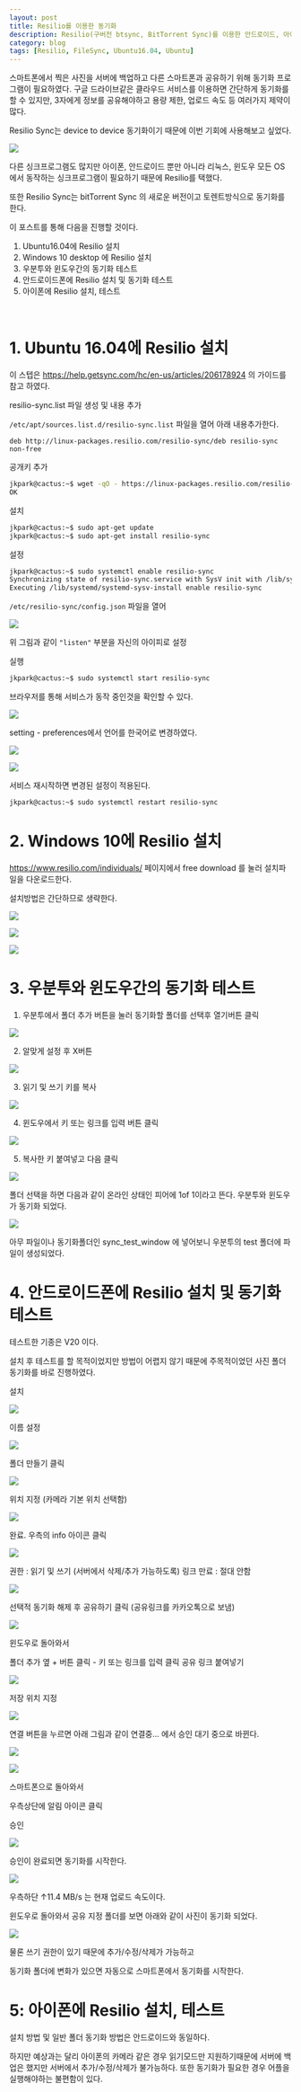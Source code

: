```yaml
---
layout: post
title: Resilio를 이용한 동기화
description: Resilio(구버전 btsync, BitTorrent Sync)를 이용한 안드로이드, 아이폰, 서버, 데스크탑 동기화 작업 내역
category: blog
tags: [Resilio, FileSync, Ubuntu16.04, Ubuntu]
---
```


스마트폰에서 찍은 사진을 서버에 백업하고
다른 스마트폰과 공유하기 위해 동기화 프로그램이 필요하였다.
구글 드라이브같은 클라우드 서비스를 이용하면 간단하게 동기화를 할 수 있지만,
3자에게 정보를 공유해야하고 용량 제한, 업로드 속도 등 여러가지 제약이 많다.

Resilio Sync는 device to device 동기화이기 때문에 이번 기회에 사용해보고 싶었다.

![](https://4.bp.blogspot.com/-svFi0Ikw0Dg/WCviIDzsnzI/AAAAAAAAAkQ/EZ6VpP4ca2segoKl1S1VpLExJDlyXDpcQCEw/s320/%25EC%25BA%25A1%25EC%25B2%2598.PNG)


다른 싱크프로그램도 많지만 아이폰, 안드로이드 뿐만 아니라 리눅스, 윈도우 모든 OS에서 동작하는 싱크프로그램이 필요하기 때문에 Resilio를 택했다.

또한 Resilio Sync는 bitTorrent Sync 의 새로운 버전이고 토렌트방식으로 동기화를 한다.


이 포스트를 통해 다음을 진행할 것이다.

1. Ubuntu16.04에 Resilio 설치
2. Windows 10 desktop 에 Resilio 설치
3. 우분투와 윈도우간의 동기화 테스트
4. 안드로이드폰에 Resilio 설치 및 동기화 테스트
5. 아이폰에 Resilio 설치, 테스트

<br>

# 1. Ubuntu 16.04에 Resilio 설치
이 스텝은 https://help.getsync.com/hc/en-us/articles/206178924 의 가이드를 참고 하였다.

resilio-sync.list 파일 생성 및 내용 추가

`/etc/apt/sources.list.d/resilio-sync.list` 파일을 열어 아래 내용추가한다.
```
deb http://linux-packages.resilio.com/resilio-sync/deb resilio-sync non-free
```


공개키 추가
```bash
jkpark@cactus:~$ wget -qO - https://linux-packages.resilio.com/resilio-sync/key.asc | sudo apt-key add -
OK
```

설치
```bash
jkpark@cactus:~$ sudo apt-get update
jkpark@cactus:~$ sudo apt-get install resilio-sync
```
설정
```bash
jkpark@cactus:~$ sudo systemctl enable resilio-sync
Synchronizing state of resilio-sync.service with SysV init with /lib/systemd/systemd-sysv-install...
Executing /lib/systemd/systemd-sysv-install enable resilio-sync
```

`/etc/resilio-sync/config.json` 파일을 열어

![](https://2.bp.blogspot.com/-ZrnOLvA2UjU/WCvnrMOPMlI/AAAAAAAAAks/Ncv_wdGj5lskBVV9W0Mkckka9HrPtrKXQCLcB/s500/%25EC%25BA%25A1%25EC%25B2%25984.PNG)

위 그림과 같이 `"listen"` 부분을 자신의 아이피로 설정


실행
```bash
jkpark@cactus:~$ sudo systemctl start resilio-sync
```

브라우저를 통해 서비스가 동작 중인것을 확인할 수 있다.

![](https://1.bp.blogspot.com/--WTOJ9O1YcE/WCvn2iTX7GI/AAAAAAAAAkw/WqTsp2tcSJkgzfEhpB9pD4O5PigjqoGDgCLcB/s500/%25EC%25BA%25A1%25EC%25B2%25985.PNG)

setting - preferences에서 언어를 한국어로 변경하였다.

![](https://4.bp.blogspot.com/--_Qe39e4Pns/WCvqR-541gI/AAAAAAAAAlQ/u1-0E27CQlQ2xMrOHr6wt8z4NDetHnDWwCLcB/s500/%25EC%25BA%25A1%25EC%25B2%259810.PNG)

![](https://2.bp.blogspot.com/-bO-urYyvhDA/WCvqR7edCSI/AAAAAAAAAlU/J-jkTxAWqLExegF2OiAAy1SUG6lvQBJzwCLcB/s500/%25EC%25BA%25A1%25EC%25B2%259811.PNG)


서비스 재시작하면 변경된 설정이 적용된다.
```bash
jkpark@cactus:~$ sudo systemctl restart resilio-sync
```


# 2. Windows 10에 Resilio 설치
https://www.resilio.com/individuals/ 페이지에서 free download 를 눌러 설치파일을 다운로드한다.

설치방법은 간단하므로 생략한다.

![](https://1.bp.blogspot.com/-FF_N0AQGGJM/WCvo4THGOrI/AAAAAAAAAlA/dopoByyrylUiMxs591N9WwOkDZWAj97dACLcB/s500/%25EC%25BA%25A1%25EC%25B2%25986.PNG)

![](https://4.bp.blogspot.com/-laRZDAUXJEM/WCvo4eX6e0I/AAAAAAAAAk4/vpc0ACFwrZMOG2A0U9M2nBpzKd6f0tUawCLcB/s500/%25EC%25BA%25A1%25EC%25B2%25987.PNG)

![](https://1.bp.blogspot.com/-FySFHxhwMCM/WCvo4YHynkI/AAAAAAAAAk8/bDGoXpdCTjou1ICu8J87HafrlTkOjngpwCLcB/s500/%25EC%25BA%25A1%25EC%25B2%25988.PNG)




# 3. 우분투와 윈도우간의 동기화 테스트

1. 우분투에서 폴더 추가 버튼을 눌러 동기화할 폴더를 선택후 열기버튼 클릭

![](https://4.bp.blogspot.com/-uCjhujHCziw/WCvrdAxA_kI/AAAAAAAAAls/FiZUJ1lM8gEI1Ba9hIxjKZpzuOYp-Hv_gCLcB/s500/%25EC%25BA%25A1%25EC%25B2%259813.PNG)

2. 알맞게 설정 후 X버튼

![](https://1.bp.blogspot.com/-bjF-_84F6YI/WCvrdOp7oMI/AAAAAAAAAlw/p8icn-8DawI80DUou2LosbrnJLOw3wHTgCLcB/s500/%25EC%25BA%25A1%25EC%25B2%259814.PNG)

3. 읽기 및 쓰기 키를 복사

![](https://3.bp.blogspot.com/-QLYTcUHAD0k/WCvucwrRC3I/AAAAAAAAAmQ/BjJWRiyhfcgDMSNqdDOxf81bruFyOXxJQCLcB/s500/%25EC%25BA%25A1%25EC%25B2%259816.PNG)

4. 윈도우에서 키 또는 링크를 입력 버튼 클릭

![](https://1.bp.blogspot.com/-52gPM2U_9zY/WCvvJbQag_I/AAAAAAAAAmU/8RD6xRNgtyc0kzY1TnaBUESNxE7XUZaXACLcB/s500/%25EC%25BA%25A1%25EC%25B2%259817.PNG)


5. 복사한 키 붙여넣고 다음 클릭

![](https://3.bp.blogspot.com/-fh05rZYjcqc/WCvvJZx4bJI/AAAAAAAAAmY/JN8RKQtjNt4cw4JBBzxoyMdrEKIM7xHAgCLcB/s500/%25EC%25BA%25A1%25EC%25B2%259818.PNG)

폴더 선택을 하면 다음과 같이 온라인 상태인 피어에 1of 1이라고 뜬다.
우분투와 윈도우가 동기화 되었다.

![](https://4.bp.blogspot.com/-LL-fJCBwBAY/WCvvJR3NPpI/AAAAAAAAAmc/4kY1dfKa9TclqDTx-PQ_cwO3OuPK2fswACLcB/s500/%25EC%25BA%25A1%25EC%25B2%259819.PNG)

아무 파일이나 동기화폴더인 sync_test_window 에 넣어보니
우분투의 test 폴더에 파일이 생성되었다.


# 4. 안드로이드폰에 Resilio 설치 및 동기화 테스트

테스트한 기종은 V20 이다.

설치 후 테스트를 할 목적이었지만 방법이 어렵지 않기 때문에
주목적이었던 사진 폴더 동기화를 바로 진행하였다.


설치

![](https://3.bp.blogspot.com/-rBlhHMA2woI/WCwiSKhadyI/AAAAAAAAAm4/KJiqvas5Bj8rpnH8QNQeSny8nsDka1oHwCLcB/s500/device-2016-11-16-175620.png)

이름 설정

![](https://4.bp.blogspot.com/-vpEwy_PxrQs/WCwiSNKkLdI/AAAAAAAAAm8/nyWO88lApRIMNsJyl39uQU2Sel7tTLKXwCLcB/s500/device-2016-11-16-175844.png)

폴더 만들기 클릭

![](https://1.bp.blogspot.com/-40iWT6vgO4I/WCwiSChl6eI/AAAAAAAAAm0/PLeun1SULKwpMKfdcDpZ443bSZAA-DJPQCLcB/s500/device-2016-11-16-180222.png)

위치 지정 (카메라 기본 위치 선택함)

![](https://4.bp.blogspot.com/-wWDUQkwbd3M/WCwiSolCoyI/AAAAAAAAAnA/6JijjEdsyWo6A341A0GeZ34xs4U5_T5CgCLcB/s500/device-2016-11-16-180316.png)

완료.
우측의 info 아이콘 클릭

![](https://1.bp.blogspot.com/-7am8kgBsmc0/WCwiSiI_u5I/AAAAAAAAAnE/UCacEJDu_CEBfZcEaxLtvc2cb0zCKgUNgCLcB/s500/device-2016-11-16-180328.png)

권한 : 읽기 및 쓰기 (서버에서 삭제/추가 가능하도록)
링크 만료 : 절대 안함

![](https://1.bp.blogspot.com/-8gHtSGyy-cc/WCwiS6cPgGI/AAAAAAAAAnI/hbLEWL887DQdDYGPpbEFBGl1AF69mOhKwCLcB/s500/device-2016-11-16-180357.png)

선택적 동기화 해제 후 공유하기 클릭 (공유링크를 카카오톡으로 보냄)

![](https://2.bp.blogspot.com/-rYlSdEN1nlA/WCwiTBw7T2I/AAAAAAAAAnU/1Lmlu7wNaewurUiWTHX1Cu5ahl62fSDpQCLcB/s500/device-2016-11-16-180412.png)


윈도우로 돌아와서 

폴더 추가 옆 + 버튼 클릭 - 키 또는 링크를 입력 클릭
공유 링크 붙여넣기

![](https://1.bp.blogspot.com/-Ju0pqCI8ddM/WCwiUNylkzI/AAAAAAAAAng/SKzaalTgxi4htwzDbz_EKiBx-24btIWvwCLcB/s500/%25EC%25BA%25A1%25EC%25B2%259820.PNG)

저장 위치 지정

![](https://2.bp.blogspot.com/-TOmxuQHghUU/WCwiUUAF1xI/AAAAAAAAAnk/poBRpBEDiE8PW32qQMptWRzCM6zExET5wCLcB/s500/%25EC%25BA%25A1%25EC%25B2%259821.PNG)

연결 버튼을 누르면 아래 그림과 같이 연결중... 에서 승인 대기 중으로 바뀐다.

![](https://2.bp.blogspot.com/-THqEnquc_xQ/WCwiUobdUOI/AAAAAAAAAns/rj6_QsmPDCk_zED1PdrBuYbobEW0h-f3ACLcB/s500/%25EC%25BA%25A1%25EC%25B2%259822.PNG)

![](https://1.bp.blogspot.com/-aYBAvnjoSgw/WCwiUWstCiI/AAAAAAAAAno/JWexDeepWSwlmPuQT8SsSBSQ-kFV9D0aACLcB/s500/%25EC%25BA%25A1%25EC%25B2%259823.PNG)

스마트폰으로 돌아와서

우측상단에 알림 아이콘 클릭

승인

![](https://4.bp.blogspot.com/-6pOetOs7cAE/WCwiTQT_L6I/AAAAAAAAAnM/lvjaMP2wbo061aljxddFiUWYKmyZdhdlACLcB/s500/device-2016-11-16-180643.png)

승인이 완료되면 동기화를 시작한다.

![](https://1.bp.blogspot.com/-qhCS8iaq-60/WCwiT15pcuI/AAAAAAAAAnc/RHykztW8IMcWJbTNCGhS8nFayKcsG0D_gCLcB/s500/device-2016-11-16-180744.png)

우측하단 ↑11.4 MB/s 는 현재 업로드 속도이다.

윈도우로 돌아와서
공유 지정 폴더를 보면 아래와 같이 사진이 동기화 되었다.

![](https://3.bp.blogspot.com/-1tCUR8HxW3c/WCwiU6yKb9I/AAAAAAAAAnw/W5qmfz4oAvwfVuqDQx0zOA-wAfEg3zJjwCLcB/s500/%25EC%25BA%25A1%25EC%25B2%259824.PNG)

물론 쓰기 권한이 있기 때문에 추가/수정/삭제가 가능하고

동기화 폴더에 변화가 있으면 자동으로 스마트폰에서 동기화를 시작한다.


# 5: 아이폰에 Resilio 설치, 테스트

설치 방법 및 일반 폴더 동기화 방법은 안드로이드와 동일하다.

하지만 예상과는 달리 아이폰의 카메라 같은 경우 읽기모드만 지원하기때문에
서버에 백업은 했지만 서버에서 추가/수정/삭제가 불가능하다.
또한 동기화가 필요한 경우 어플을 실행해야하는 불편함이 있다.
